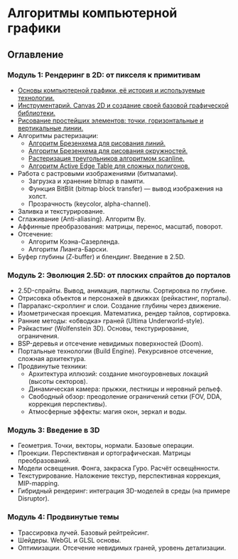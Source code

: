 <!--- file: README.md --->

# Алгоритмы компьютерной графики

## Оглавление

### Модуль 1: Рендеринг в 2D: от пикселя к примитивам

* [Основы компьютерной графики, её история и используемые технологии.](01_the_basics.md)
* [Инструментарий. Canvas 2D и создание своей базовой графической библиотеки.](02_canvas_2d.md)
* [Рисование простейших элементов: точки, горизонтальные и вертикальные линии.](03_lines_and_rects.md)
* Алгоритмы растеризации:
  * [Алгоритм Брезенхема для рисования линий.](04_bresenham_lines.md)
  * [Алгоритм Брезенхема для рисования окружностей.](05_bresenham_circles.md)
  * [Растеризация треугольников алгоритмом scanline.](06_triangle_rasterization.md)
  * [Алгоритм Active Edge Table для сложных полигонов.](07_active_edge_table.md)
* Работа с растровыми изображениями (битмапами).
  * Загрузка и хранение bitmap в памяти.
  * Функция BitBlit (bitmap block transfer) — вывод изображения на холст.
  * Прозрачность (keycolor, alpha-channel).
* Заливка и текстурирование.
* Сглаживание (Anti-aliasing). Алгоритм Ву.
* Аффинные преобразования: матрицы, перенос, масштаб, поворот.
* Отсечение:
  * Алгоритм Коэна-Сазерленда.
  * Алгоритм Лианга-Барски.
* Буфер глубины (Z-buffer) и блендинг. Введение в 2.5D.

### Модуль 2: Эволюция 2.5D: от плоских спрайтов до порталов

* 2.5D-спрайты. Вывод, анимация, партиклы. Сортировка по глубине.
* Отрисовка объектов и персонажей в движках (рейкастинг, порталы).
* Парралакс-скроллинг и слои. Создание глубины через движение.
* Изометрическая проекция. Математика, рендер тайлов, сортировка.
* Ранние методы: «обводка» граней (Ultima Underworld-style).
* Рэйкастинг (Wolfenstein 3D). Основы, текстурирование, ограничения.
* BSP-деревья и отсечение невидимых поверхностей (Doom).
* Портальные технологии (Build Engine). Рекурсивное отсечение, сложная архитектура.
* Продвинутые техники:
  * Архитектура иллюзий: создание многоуровневых локаций (высоты секторов).
  * Динамическая камера: прыжки, лестницы и неровный рельеф.
  * Свободный обзор: преодоление ограничений сетки (FOV, DDA, коррекция перспективы).
  * Атмосферные эффекты: магия окон, зеркал и воды.

### Модуль 3: Введение в 3D

* Геометрия. Точки, векторы, нормали. Базовые операции.
* Проекции. Перспективная и ортографическая. Матрицы преобразований.
* Модели освещения. Фонга, закраска Гуро. Расчёт освещённости.
* Текстурирование. Наложение текстур, перспективная коррекция, MIP-mapping.
* Гибридный рендеринг: интеграция 3D-моделей в среды (на примере Disruptor).

### Модуль 4: Продвинутые темы

* Трассировка лучей. Базовый рейтрейсинг.
* Шейдеры. WebGL и GLSL основы.
* Оптимизации. Отсечение невидимых граней, уровень детализации.
